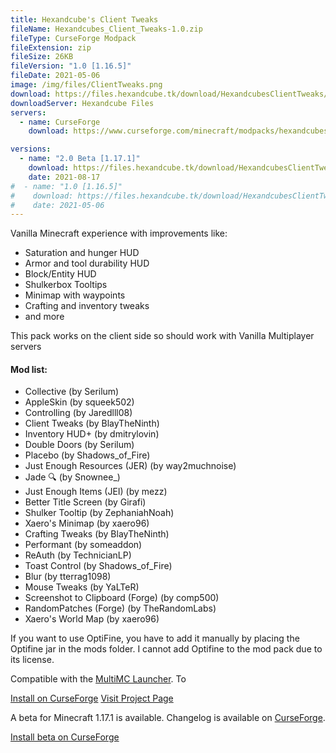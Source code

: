 ```yaml
---
title: Hexandcube's Client Tweaks
fileName: Hexandcubes_Client_Tweaks-1.0.zip
fileType: CurseForge Modpack
fileExtension: zip
fileSize: 26KB
fileVersion: "1.0 [1.16.5]"
fileDate: 2021-05-06
image: /img/files/ClientTweaks.png
download: https://files.hexandcube.tk/download/HexandcubesClientTweaks/Hexandcubes_Client_Tweaks-1.0.zip
downloadServer: Hexandcube Files
servers: 
  - name: CurseForge
    download: https://www.curseforge.com/minecraft/modpacks/hexandcubes-client-tweaks/download/3300734

versions:
  - name: "2.0 Beta [1.17.1]"
    download: https://files.hexandcube.tk/download/HexandcubesClientTweaks/Hexandcubes_Client_Tweaks-2.0_Beta.zip
    date: 2021-08-17
#  - name: "1.0 [1.16.5]"
#    download: https://files.hexandcube.tk/download/HexandcubesClientTweaks/Hexandcubes_Client_Tweaks-1.0.zip
#    date: 2021-05-06
---
```


Vanilla Minecraft experience with improvements like:

- Saturation and hunger HUD
- Armor and tool durability HUD
- Block/Entity HUD
- Shulkerbox Tooltips
- Minimap with waypoints
- Crafting and inventory tweaks
- and more

This pack works on the client side so should work with Vanilla Multiplayer servers
 
#### Mod list:

  - Collective (by Serilum)
  - AppleSkin (by squeek502)
  - Controlling (by Jaredlll08)
  - Client Tweaks (by BlayTheNinth)
  - Inventory HUD+ (by dmitrylovin)
  - Double Doors (by Serilum)
  - Placebo (by Shadows_of_Fire)
  - Just Enough Resources (JER) (by way2muchnoise)
  - Jade 🔍 (by Snownee_)
  - Just Enough Items (JEI) (by mezz)
  - Better Title Screen (by Girafi)
  - Shulker Tooltip (by ZephaniahNoah)
  - Xaero's Minimap (by xaero96)
  - Crafting Tweaks (by BlayTheNinth)
  - Performant (by someaddon)
  - ReAuth (by TechnicianLP)
  - Toast Control (by Shadows_of_Fire)
  - Blur (by tterrag1098)
  - Mouse Tweaks (by YaLTeR)
  - Screenshot to Clipboard (Forge) (by comp500)
  - RandomPatches (Forge) (by TheRandomLabs)
  - Xaero's World Map (by xaero96)

If you want to use OptiFine, you have to add it manually by placing the Optifine jar in the mods folder. I cannot add Optifine to the mod pack due to its license.

Compatible with the [MultiMC Launcher](https://multimc.org/). To 

<a class="btn btn-primary" href="https://www.curseforge.com/minecraft/modpacks/hexandcubes-client-tweaks/download/3300734?client=y" target="_blank"><i class="fas fa-fire"></i> Install on CurseForge</a>
<a class="btn" href="https://www.curseforge.com/minecraft/modpacks/hexandcubes-client-tweaks" target="_blank"><i class="fas fa-external-link-alt"></i> Visit Project Page</a>

A beta for Minecraft 1.17.1 is available. Changelog is available on [CurseForge](https://www.curseforge.com/minecraft/modpacks/hexandcubes-client-tweaks/files/3429527).

<a class="btn btn-primary" href="https://www.curseforge.com/minecraft/modpacks/hexandcubes-client-tweaks/download/3429527?client=y" target="_blank"><i class="fas fa-fire"></i> Install beta on CurseForge</a>
